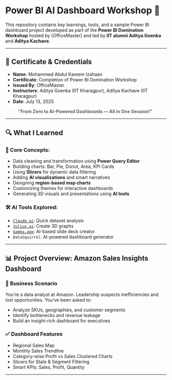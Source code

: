 # Power BI AI Dashboard Workshop 🚀

This repository contains key learnings, tools, and a sample Power BI dashboard project developed as part of the **Power BI Domination Workshop** hosted by [OfficeMaster] and led by **IIT alumni Aditya Goenka** and **Aditya Kachave**.

---

## 📄 Certificate & Credentials

- **Name**: Mohammed Abdul Kareem Izahaan  
- **Certificate**: Completion of Power BI Domination Workshop  
- **Issued By**: OfficeMaster  
- **Instructors**: Aditya Goenka (IIT Kharagpur), Aditya Kachave (IIT Kharagpur)  
- **Date**: July 13, 2025  

> **"From Zero to AI-Powered Dashboards — All in One Session!"**

---

## 🔍 What I Learned

### 🧠 Core Concepts:
- Data cleaning and transformation using **Power Query Editor**
- Building charts: Bar, Pie, Donut, Area, KPI Cards
- Using **Slicers** for dynamic data filtering
- Adding **AI visualizations** and smart narratives
- Designing **region-based map charts**
- Customizing themes for interactive dashboards
- Generating 3D visuals and presentations using **AI tools**

### 🛠️ AI Tools Explored:
- [`Claude.ai`](https://claude.ai): Quick dataset analysis  
- [`Julius.ai`](https://julius.ai): Create 3D graphs  
- [`Gamma.app`](https://gamma.app): AI-based slide deck creator  
- `DataSquirrel`: AI-powered dashboard generator  

---

## 📊 Project Overview: Amazon Sales Insights Dashboard

### 🏢 Business Scenario
You're a data analyst at Amazon. Leadership suspects inefficiencies and lost opportunities. You’ve been asked to:
- Analyze SKUs, geographies, and customer segments
- Identify bottlenecks and revenue leakage
- Build an insight-rich dashboard for executives

### ✅ Dashboard Features
- Regional Sales Map  
- Monthly Sales Trendline  
- Category-wise Profit vs Sales Clustered Charts  
- Slicers for State & Segment Filtering  
- Smart KPIs: Sales, Profit, Quantity  

---



